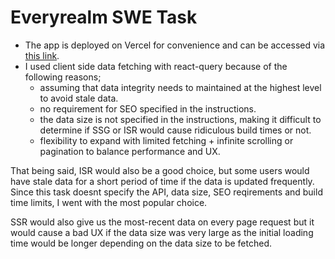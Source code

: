 # Everyrealm SWE Task

- The app is deployed on Vercel for convenience and can be accessed via [this link](https://nextjs-everyrealm-swe-task.vercel.app/).  
- I used client side data fetching with react-query because of the following reasons;
  - assuming that data integrity needs to maintained at the highest level to avoid stale data.
  - no requirement for SEO specified in the instructions.
  - the data size is not specified in the instructions, making it difficult to determine if SSG or ISR would cause ridiculous build times or not.
  - flexibility to expand with limited fetching + infinite scrolling or pagination to balance performance and UX.

That being said, ISR would also be a good choice, but some users would have stale data for a short period of time if the data is updated frequently. Since this task doesnt specify the API, data size, SEO reqirements and build time limits, I went with the most popular choice. 

SSR would also give us the most-recent data on every page request but it would cause a bad UX if the data size was very large as the initial loading time would be longer depending on the data size to be fetched.

